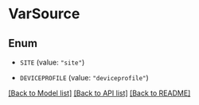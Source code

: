 # VarSource

## Enum


* `SITE` (value: `"site"`)

* `DEVICEPROFILE` (value: `"deviceprofile"`)


[[Back to Model list]](../README.md#documentation-for-models) [[Back to API list]](../README.md#documentation-for-api-endpoints) [[Back to README]](../README.md)


